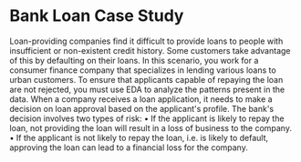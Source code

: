 # Bank Loan Case Study
Loan-providing companies find it difficult to provide loans to people with insufficient or non-existent credit history. Some customers take advantage of this by defaulting on their loans. In this scenario, you work for a consumer finance company that specializes in lending various loans to urban customers. To ensure that applicants capable of repaying the loan are not rejected, you must use EDA to analyze the patterns present in the data.
When a company receives a loan application, it needs to make a decision on loan approval based on the applicant's profile. The bank's decision involves two types of risk:
• If the applicant is likely to repay the loan, not providing the loan will result in a loss of business to the company.
• If the applicant is not likely to repay the loan, i.e. is likely to default, approving the loan can lead to a financial loss for the company.




